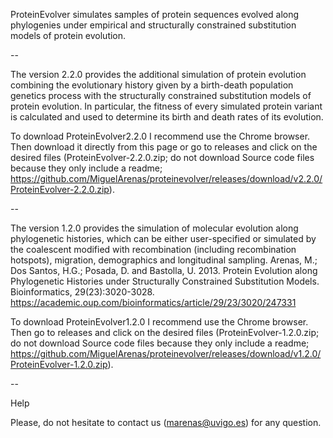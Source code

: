 ProteinEvolver simulates samples of protein sequences evolved along phylogenies under empirical and structurally constrained substitution models of protein evolution. 

--

The version 2.2.0 provides the additional simulation of protein evolution combining the evolutionary history given by a birth-death population genetics process with the structurally constrained substitution models of protein evolution. In particular, the fitness of every simulated protein variant is calculated and used to determine its birth and death rates of its evolution.

To download ProteinEvolver2.2.0 I recommend use the Chrome browser. Then download it directly from this page or go to releases and click on the desired files (ProteinEvolver-2.2.0.zip; do not download Source code files because they only include a readme; https://github.com/MiguelArenas/proteinevolver/releases/download/v2.2.0/ProteinEvolver-2.2.0.zip).

--

The version 1.2.0 provides the simulation of molecular evolution along phylogenetic histories, which can be either user-specified or simulated by the coalescent modified with recombination (including recombination hotspots), migration, demographics and longitudinal sampling.
Arenas, M.; Dos Santos, H.G.; Posada, D. and Bastolla, U. 2013. Protein Evolution along Phylogenetic Histories under Structurally Constrained Substitution Models. Bioinformatics, 29(23):3020-3028. https://academic.oup.com/bioinformatics/article/29/23/3020/247331

To download ProteinEvolver1.2.0 I recommend use the Chrome browser. Then go to releases and click on the desired files (ProteinEvolver-1.2.0.zip; do not download Source code files because they only include a readme; https://github.com/MiguelArenas/proteinevolver/releases/download/v1.2.0/ProteinEvolver-1.2.0.zip).

--

Help

Please, do not hesitate to contact us (marenas@uvigo.es) for any question. 
